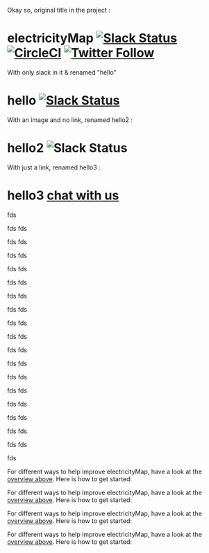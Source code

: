 Okay so, original title in the project : 

# electricityMap [![Slack Status](https://slack.tmrow.com/badge.svg)](https://slack.tmrow.com) [![CircleCI](https://circleci.com/gh/tmrowco/electricitymap-contrib.svg?style=shield)](https://circleci.com/gh/tmrowco/electricitymap-contrib) [![Twitter Follow](https://img.shields.io/twitter/follow/electricitymap.svg?style=social&label=Follow)](https://twitter.com/electricitymap)

With only slack in it & renamed "hello"

# hello [![Slack Status](https://slack.tmrow.com/badge.svg)](https://slack.tmrow.com)

With an image and no link, renamed hello2 : 

# hello2 ![Slack Status](https://slack.tmrow.com/badge.svg)

With just a link, renamed hello3 : 

# hello3 [chat with us](https://slack.tmrow.com)


fds



fds
fds



fds
fds



fds
fds



fds
fds



fds
fds



fds
fds



fds
fds



fds
fds



fds
fds



fds
fds



fds
fds



fds
fds



fds
fds



fds
fds



fds
fds



fds
fds



fds
fds



fds

For different ways to help improve electricityMap, have a look at the [overview above](#electricitymap---). Here is how to get started:

For different ways to help improve electricityMap, have a look at the [overview above](#hello-). Here is how to get started:

For different ways to help improve electricityMap, have a look at the [overview above](#hello2-). Here is how to get started:


For different ways to help improve electricityMap, have a look at the [overview above](#hello3-). Here is how to get started:
